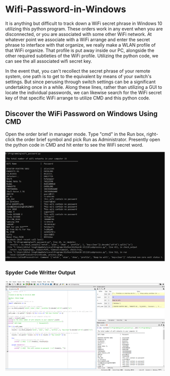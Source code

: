 # Wifi-Password-in-Windows
It is anything but difficult to track down a WiFi secret phrase in Windows 10 utilizing this python program. These orders work in any event when you are disconnected, or you are associated with some other WiFi network. At whatever point we associate with a WiFi arrange and enter the secret phrase to interface with that organize, we really make a WLAN profile of that WiFi organize. That profile is put away inside our PC, alongside the other required subtleties of the WiFi profile. Utilizing the python code, we can see the all associated wifi secret key. 

In the event that, you can't recollect the secret phrase of your remote system, one path is to get to the equivalent by means of your switch's settings. But since perusing through switch settings can be a significant undertaking once in a while. Along these lines, rather than utilizing a GUI to locate the individual passwords, we can likewise search for the WiFi secret key of that specific WiFi arrange to utilize CMD and this python code.
## Discover the WiFi Password on Windows Using CMD

Open the order brief in manager mode. Type "cmd" in the Run box, right-click the order brief symbol and pick Run as Administrator. Presently open the python code in CMD and hit enter to see the WiFi secret word.

![](images/CMD_Output.PNG)

### Spyder Code Writter Output
![](images/Output.png)
